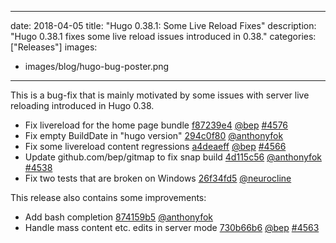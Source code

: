 
---
date: 2018-04-05
title: "Hugo 0.38.1: Some Live Reload Fixes"
description: "Hugo 0.38.1 fixes some live reload issues introduced in 0.38."
categories: ["Releases"]
images:
- images/blog/hugo-bug-poster.png

---

	

This is a bug-fix that is mainly motivated by some issues with server live reloading introduced in Hugo 0.38.

* Fix livereload for the home page bundle [f87239e4](https://github.com/gohugoio/hugo/commit/f87239e4cab958bf59ecfb1beb8cac439441a553) [@bep](https://github.com/bep) [#4576](https://github.com/gohugoio/hugo/issues/4576)
* Fix empty BuildDate in "hugo version" [294c0f80](https://github.com/gohugoio/hugo/commit/294c0f8001fe598278c1eb8015deb6b98e8de686) [@anthonyfok](https://github.com/anthonyfok) 
* Fix some livereload content regressions [a4deaeff](https://github.com/gohugoio/hugo/commit/a4deaeff0cfd70abfbefa6d40c0b86839a216f6d) [@bep](https://github.com/bep) [#4566](https://github.com/gohugoio/hugo/issues/4566)
* Update github.com/bep/gitmap to fix snap build [4d115c56](https://github.com/gohugoio/hugo/commit/4d115c56fac9060230fbac6181a05f7cc6d10b42) [@anthonyfok](https://github.com/anthonyfok) [#4538](https://github.com/gohugoio/hugo/issues/4538)
* Fix two tests that are broken on Windows [26f34fd5](https://github.com/gohugoio/hugo/commit/26f34fd59da1ce1885d4f2909c5d9ef9c1726944) [@neurocline](https://github.com/neurocline) 


This release also contains some improvements:

* Add bash completion [874159b5](https://github.com/gohugoio/hugo/commit/874159b5436bc9080aec71a9c26d35f8f62c9fd0) [@anthonyfok](https://github.com/anthonyfok) 
* Handle mass content etc. edits in server mode [730b66b6](https://github.com/gohugoio/hugo/commit/730b66b6520f263af16f555d1d7be51205a8e51d) [@bep](https://github.com/bep) [#4563](https://github.com/gohugoio/hugo/issues/4563)






